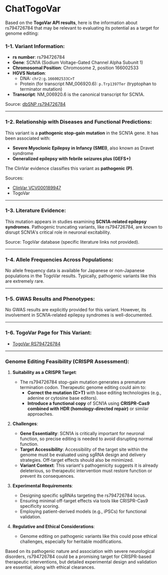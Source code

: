 # ChatTogoVar

Based on the **TogoVar API results**, here is the information about rs794726784 that may be relevant to evaluating its potential as a target for genome editing:

### 1-1. Variant Information:
- **rs number**: rs794726784
- **Gene**: SCN1A (Sodium Voltage-Gated Channel Alpha Subunit 1)
- **Chromosomal Position**: Chromosome 2, position 166002533
- **HGVS Notation**:
  - DNA: `chr2:g.166002533C>T`
  - Protein (for transcript NM_006920.6): `p.Trp1397Ter` (tryptophan to terminator mutation)
- **Transcript**: NM_006920.6 is the canonical transcript for SCN1A.

Source: [dbSNP rs794726784](https://identifiers.org/dbsnp/rs794726784)

---

### 1-2. Relationship with Diseases and Functional Predictions:
This variant is a **pathogenic stop-gain mutation** in the SCN1A gene. It has been associated with:
- **Severe Myoclonic Epilepsy in Infancy (SMEI)**, also known as Dravet syndrome
- **Generalized epilepsy with febrile seizures plus (GEFS+)**

The ClinVar evidence classifies this variant as **pathogenic (P)**. 

Sources: 
- [ClinVar VCV000189947](https://www.ncbi.nlm.nih.gov/clinvar/variation/189947)  
- TogoVar

---

### 1-3. Literature Evidence:
This mutation appears in studies examining **SCN1A-related epilepsy syndromes**. Pathogenic truncating variants, like rs794726784, are known to disrupt SCN1A's critical role in neuronal excitability.

Source: TogoVar database (specific literature links not provided).

---

### 1-4. Allele Frequencies Across Populations:
No allele frequency data is available for Japanese or non-Japanese populations in the TogoVar results. Typically, pathogenic variants like this are extremely rare.

---

### 1-5. GWAS Results and Phenotypes:
No GWAS results are explicitly provided for this variant. However, its involvement in SCN1A-related epilepsy syndromes is well-documented.

---

### 1-6. TogoVar Page for This Variant:
- [TogoVar RS794726784](https://togovar.biosciencedbc.jp/variant/tgv417503298)

---

### Genome Editing Feasibility (CRISPR Assessment):
1. **Suitability as a CRISPR Target**:
   - The rs794726784 stop-gain mutation generates a premature termination codon. Therapeutic genome editing could aim to:
     - **Correct the mutation (C>T)** with base editing technologies (e.g., adenine or cytosine base editors).
     - **Introduce a functional copy** of SCN1A using **CRISPR-Cas9 combined with HDR (homology-directed repair)** or similar approaches.

2. **Challenges**:
   - **Gene Essentiality**: SCN1A is critically important for neuronal function, so precise editing is needed to avoid disrupting normal function.
   - **Target Accessibility**: Accessibility of the target site within the genome must be evaluated using sgRNA design and delivery strategies. Off-target effects should also be minimized.
   - **Variant Context**: This variant's pathogenicity suggests it is already deleterious, so therapeutic intervention must restore function or prevent its consequences.

3. **Experimental Requirements**:
   - Designing specific sgRNAs targeting the rs794726784 locus.
   - Ensuring minimal off-target effects via tools like CRISPR-Cas9 specificity scoring.
   - Employing patient-derived models (e.g., iPSCs) for functional validation.

4. **Regulative and Ethical Considerations**:
   - Genome editing on pathogenic variants like this could pose ethical challenges, especially for heritable modifications.

Based on its pathogenic nature and association with severe neurological disorders, rs794726784 could be a promising target for CRISPR-based therapeutic interventions, but detailed experimental design and validation are essential, along with ethical clearances.

